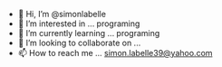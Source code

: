 - 👋 Hi, I’m @simonlabelle
- 👀 I’m interested in ... programing
- 🌱 I’m currently learning ... programing
- 💞️ I’m looking to collaborate on ...
- 📫 How to reach me ... simon.labelle39@yahoo.com

<!---
simonlabelle/simonlabelle is a ✨ special ✨ repository because its `README.md` (this file) appears on your GitHub profile.
You can click the Preview link to take a look at your changes.
--->
